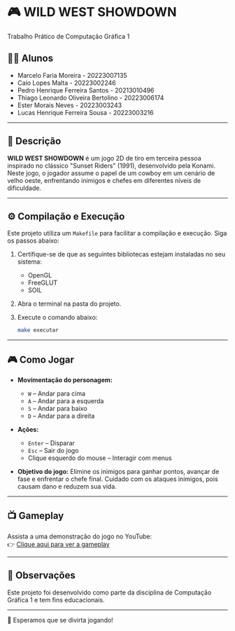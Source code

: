# 🎮 WILD WEST SHOWDOWN

Trabalho Prático de Computação Gráfica 1

## 👨‍🏫 Alunos
- Marcelo Faria Moreira - 20223007135  
- Caio Lopes Malta - 20223002246  
- Pedro Henrique Ferreira Santos - 20213010496  
- Thiago Leonardo Oliveira Bertolino - 20223006174  
- Ester Morais Neves - 20223003243  
- Lucas Henrique Ferreira Sousa - 20223003216  

---

## 📝 Descrição

**WILD WEST SHOWDOWN** é um jogo 2D de tiro em terceira pessoa inspirado no clássico "Sunset Riders" (1991), desenvolvido pela Konami.  
Neste jogo, o jogador assume o papel de um cowboy em um cenário de velho oeste, enfrentando inimigos e chefes em diferentes níveis de dificuldade.

---

## ⚙️ Compilação e Execução

Este projeto utiliza um `Makefile` para facilitar a compilação e execução. Siga os passos abaixo:

1. Certifique-se de que as seguintes bibliotecas estejam instaladas no seu sistema:
   - OpenGL
   - FreeGLUT
   - SOIL

2. Abra o terminal na pasta do projeto.

3. Execute o comando abaixo:
   ```bash
   make executar
   ```

---

## 🎮 Como Jogar

- **Movimentação do personagem:**
  - `W` – Andar para cima
  - `A` – Andar para a esquerda
  - `S` – Andar para baixo
  - `D` – Andar para a direita

- **Ações:**
  - `Enter` – Disparar
  - `Esc` – Sair do jogo
  - Clique esquerdo do mouse – Interagir com menus

- **Objetivo do jogo:**
  Elimine os inimigos para ganhar pontos, avançar de fase e enfrentar o chefe final. Cuidado com os ataques inimigos, pois causam dano e reduzem sua vida.

---

## 📺 Gameplay

Assista a uma demonstração do jogo no YouTube:  
👉 [Clique aqui para ver a gameplay](https://youtu.be/XADYAIqkowQ)

---

## 📌 Observações

Este projeto foi desenvolvido como parte da disciplina de Computação Gráfica 1 e tem fins educacionais.

---

🧡 Esperamos que se divirta jogando!
